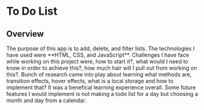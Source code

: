 # To Do List

<h2> Overview </h2>
<p>The purpose of this app is to add, delete, and filter lists. The technologies I have used were **HTML, CSS, and JavaScript**. Challenges I have face while working on this project were, how to start it?, what would I need to know in order to achieve this?, how much hair will I pull out from working on this?. Bunch of research came into play about learning what methods are, transition effects, hover effects, what is a local storage and how to implement that? It was a benefical learning experience overall. Some future features I would implement is not making a todo list for a day but choosing a month and day from a calendar.</p>
